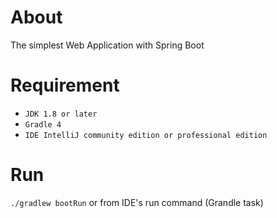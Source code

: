 About
=====

The simplest Web Application with Spring Boot

Requirement 
============

* `JDK 1.8 or later`
* `Gradle 4`
* `IDE IntelliJ community edition or professional edition`

Run
===

`./gradlew bootRun` or from IDE's run command (Grandle task)

